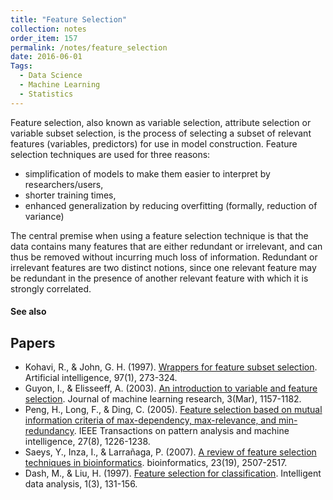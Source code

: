 ```yaml
---
title: "Feature Selection"
collection: notes
order_item: 157
permalink: /notes/feature_selection
date: 2016-06-01
Tags:
  - Data Science
  - Machine Learning
  - Statistics
---
```


Feature selection, also known as variable selection, attribute selection or variable subset selection, is the process of selecting a subset of relevant features (variables, predictors) for use in model construction. Feature selection techniques are used for three reasons:
* simplification of models to make them easier to interpret by researchers/users,
* shorter training times,
* enhanced generalization by reducing overfitting (formally, reduction of variance)

The central premise when using a feature selection technique is that the data contains many features that are either redundant or irrelevant, and can thus be removed without incurring much loss of information. Redundant or irrelevant features are two distinct notions, since one relevant feature may be redundant in the presence of another relevant feature with which it is strongly correlated.


#### See also





## Papers
* Kohavi, R., & John, G. H. (1997). [Wrappers for feature subset selection](http://www.sciencedirect.com/science/article/pii/S000437029700043X). Artificial intelligence, 97(1), 273-324.
* Guyon, I., & Elisseeff, A. (2003). [An introduction to variable and feature selection](http://www.jmlr.org/papers/v3/guyon03a.html). Journal of machine learning research, 3(Mar), 1157-1182.
* Peng, H., Long, F., & Ding, C. (2005). [Feature selection based on mutual information criteria of max-dependency, max-relevance, and min-redundancy](http://ieeexplore.ieee.org/xpls/abs_all.jsp?arnumber=1453511). IEEE Transactions on pattern analysis and machine intelligence, 27(8), 1226-1238.
* Saeys, Y., Inza, I., & Larrañaga, P. (2007). [A review of feature selection techniques in bioinformatics](http://bioinformatics.oxfordjournals.org/content/23/19/2507.long). bioinformatics, 23(19), 2507-2517.
* Dash, M., & Liu, H. (1997). [Feature selection for classification](http://citeseerx.ist.psu.edu/viewdoc/download?doi=10.1.1.463.8806&rep=rep1&type=pdf). Intelligent data analysis, 1(3), 131-156.




